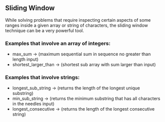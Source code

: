 ## Sliding Window
While solving problems that require inspecting certain aspects of some ranges
inside a given array or string of characters, the sliding window technique can
be a very powerful tool.

### Examples that involve an array of integers:

- max_sum -> (maximum sequential sum in sequence no greater than length input)
- shortest_larger_than -> (shortest sub array with sum larger than input)

### Examples that involve strings:
- longest_sub_string -> (returns the length of the longest unique substring)
- min_sub_string -> (returns the minimum substring that has all characters in the needles input)
- longest_consecutive -> (returns the length of the longest consecutive string)

